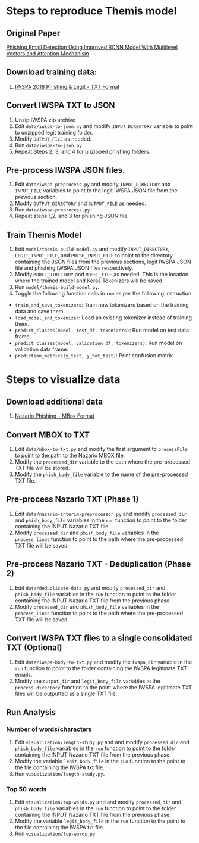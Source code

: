 # Steps to reproduce Themis model

## Original Paper
[Phishing Email Detection Using Improved RCNN Model With Multilevel Vectors and Attention Mechanism](https://ieeexplore.ieee.org/document/8701426)

## Download training data:

1) [IWSPA 2018 Phishing & Legit - TXT Format](https://github.com/BarathiGanesh-HB/IWSPA-AP/blob/master/data/Dataset_Full_Header_Training.zip)

## Convert IWSPA TXT to JSON

1) Unzip IWSPA zip archive
2) Edit `data/iwspa-to-json.py` and modify `INPUT_DIRECTORY` variable to point to unzipped legit training folder.
3) Modify `OUTPUT_FILE` as needed.
4) Run `data/iwspa-to-json.py`
5) Repeat Steps 2, 3, and 4 for unzipped phishing folders.

## Pre-process IWSPA JSON files.

1) Edit `data/iwspa-preprocess.py` and modify `INPUT_DIRECTORY` and `INPUT_FILE` variables to point to the legit IWSPA JSON file from the previous section.
2) Modify `OUTPUT_DIRECTORY` and `OUTPUT_FILE` as needed.
3) Run `data/iwspa-preprocess.py`.
4) Repeat steps 1,2, and 3 for phishing JSON file.

## Train Themis Model
1) Edit `model/themis-build-model.py` and modify `INPUT_DIRECTORY`, `LEGIT_INPUT_FILE`, and `PHISH_INPUT_FILE` to point to the directory containing the JSON files from the previous sections, legit IWSPA JSON file and phishing IWSPA JSON files respectively.
2) Modify `MODEL_DIRECTORY` and `MODEL_FILE` as needed. This is the location where the trained model and Keras Tokenizers will be saved.
3) Run `model/themis-build-model.py`.
4) Toggle the following function calls in `run` as per the following instruction:
  - `train_and_save_tokenizers`: Train new tokenizers based on the training data and save them.
  - `load_model_and_tokenizer`: Load an existing tokenizer instead of training them.
  - `predict_classes(model, test_df, tokenizers)`: Run model on test data frame.
  - `predict_classes(model, validation_df, tokenizers)`: Run model on validation data frame.
  - `prediction_metrics(y_test, y_hat_test)`: Print confusion matrix
  
# Steps to visualize data
 
## Download additional data
 
 1) [Nazario Phishing - MBox Format](https://monkey.org/~jose/phishing/phishing3.mbox)
  
## Convert MBOX to TXT
 
 1) Edit `data/mbox-to-txt.py` and modify the first argument to `processFile` to point to the path to the Nazario MBOX file.
 2) Modify the `processed_dir` variable to the path where the pre-processed TXT file will be stored.
 3) Modify the `phish_body_file` variable to the name of the pre-processed TXT file.
 
## Pre-process Nazario TXT (Phase 1)
 
 1) Edit `data/nazario-interim-preprocessor.py` and modify `processed_dir` and `phish_body_file` variables in the `run` function to point to the folder containing the INPUT Nazario TXT file.
 2) Modify `processed_dir` and `phish_body_file` variables in the `process_lines` function to point to the path where the pre-processed TXT file will be saved.
 
## Pre-process Nazario TXT - Deduplication (Phase 2)
 
  1) Edit `data/deduplicate-data.py` and modify `processed_dir` and `phish_body_file` variables in the `run` function to point to the folder containing the INPUT Nazario TXT file from the previous phase.
 2) Modify `processed_dir` and `phish_body_file` variables in the `process_lines` function to point to the path where the pre-processed TXT file will be saved.
 
## Convert IWSPA TXT files to a single consolidated TXT (Optional)
 1) Edit `data/iwspa-body-to-txt.py` and modify the `iwspa_dir` variable in the `run` function to point to the folder containing the IWSPA legitimate TXT emails.
 2) Modify the `output_dir` and `legit_body_file` variables in the `process_directory` function to the point where the IWSPA legitimate TXT files will be outputted as a single TXT file. 
 
## Run Analysis
 
### Number of words/characters
 1) Edit `visualization/length-study.py` and and modify `processed_dir` and `phish_body_file` variables in the `run` function to point to the folder containing the INPUT Nazario TXT file from the previous phase.
 2) Modify the variable `legit_body_file` in the `run` function to the point to the file containing the IWSPA txt file.
 3) Run `visualization/length-study.py`.
 
### Top 50 words
 1) Edit `visualization/top-words.py` and and modify `processed_dir` and `phish_body_file` variables in the `run` function to point to the folder containing the INPUT Nazario TXT file from the previous phase.
 2) Modify the variable `legit_body_file` in the `run` function to the point to the file containing the IWSPA txt file.
 3) Run `visualization/top-words.py`.
